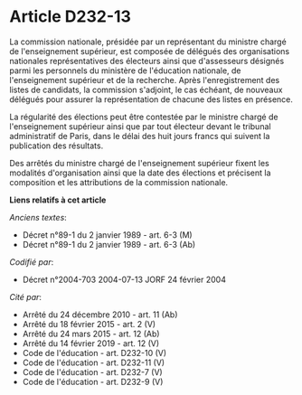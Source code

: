 # Article D232-13

La commission nationale, présidée par un représentant du ministre chargé de l'enseignement supérieur, est composée de
délégués des organisations nationales représentatives des électeurs ainsi que d'assesseurs désignés parmi les personnels du
ministère de l'éducation nationale, de l'enseignement supérieur et de la recherche. Après l'enregistrement des listes de
candidats, la commission s'adjoint, le cas échéant, de nouveaux délégués pour assurer la représentation de chacune des listes
en présence.

La régularité des élections peut être contestée par le ministre chargé de l'enseignement supérieur ainsi que par tout
électeur devant le tribunal administratif de Paris, dans le délai des huit jours francs qui suivent la publication des
résultats.

Des arrêtés du ministre chargé de l'enseignement supérieur fixent les modalités d'organisation ainsi que la date des
élections et précisent la composition et les attributions de la commission nationale.

**Liens relatifs à cet article**

_Anciens textes_:

  - Décret n°89-1 du 2 janvier 1989 - art. 6-3 (M)
  - Décret n°89-1 du 2 janvier 1989 - art. 6-3 (Ab)

_Codifié par_:

  - Décret n°2004-703 2004-07-13 JORF 24 février 2004

_Cité par_:

  - Arrêté du 24 décembre 2010 - art. 11 (Ab)
  - Arrêté du 18 février 2015 - art. 2 (V)
  - Arrêté du 24 mars 2015 - art. 12 (Ab)
  - Arrêté du 14 février 2019 - art. 12 (V)
  - Code de l'éducation - art. D232-10 (V)
  - Code de l'éducation - art. D232-11 (V)
  - Code de l'éducation - art. D232-7 (V)
  - Code de l'éducation - art. D232-9 (V)
